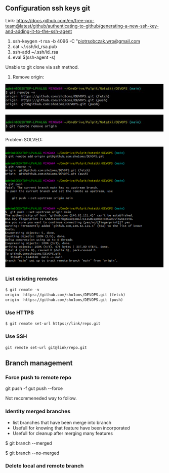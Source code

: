 
## Configuration ssh keys git
Link:
https://docs.github.com/en/free-pro-team@latest/github/authenticating-to-github/generating-a-new-ssh-key-and-adding-it-to-the-ssh-agent


1. ssh-keygen -t rsa -b 4096 -C "piotrsobczak.wro@gmail.com
2. cat  ~/.ssh/id_rsa.pub
3. ssh-add ~/.ssh/id_rsa
4. eval $(ssh-agent -s)

Unable to git clone via ssh method.
1. Remove origin:
<p align="left">
  <img src="./screens/3.jpg" width="500" title="Problem solved">
  <p align="left">
  <img src="./screens/2.jpg" width="500" title="Problem solved">
</p>

Problem SOLVED:
<p align="left">
  <img src="./screens/1.jpg" width="500" title="Problem solved">
</p>

### List existing remotes
```
$ git remote -v
origin  https://github.com/sho1oms/DEVOPS.git (fetch)
origin  https://github.com/sho1oms/DEVOPS.git (push)
```
### Use HTTPS

```
$ git remote set-url https://link/repo.git
```
### Use SSH

```
git remote set-url git@link/repo.git
```

## Branch management

### Force push to remote repo

git push -f
gut push --force

Not recommeneded way to follow.

### Identity merged branches

* list branches that have been merge into  branch
* Usefull for knowing that feature have been incorporated
* Usefull for cleanup after merging many features


$ git branch --merged

$ git branch --no-merged

### Delete local and remote branch

